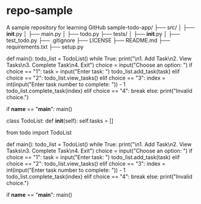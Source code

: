# repo-sample
A sample repository for learning GitHub
sample-todo-app/
├── src/
│   ├── __init__.py
│   ├── main.py
│   ├── todo.py
├── tests/
│   ├── __init__.py
│   ├── test_todo.py
├── .gitignore
├── LICENSE
├── README.md
├── requirements.txt
├── setup.py

def main():
    todo_list = TodoList()
    while True:
        print("\n1. Add Task\n2. View Tasks\n3. Complete Task\n4. Exit")
        choice = input("Choose an option: ")
        if choice == "1":
            task = input("Enter task: ")
            todo_list.add_task(task)
        elif choice == "2":
            todo_list.view_tasks()
        elif choice == "3":
            index = int(input("Enter task number to complete: ")) - 1
            todo_list.complete_task(index)
        elif choice == "4":
            break
        else:
            print("Invalid choice.")

if __name__ == "__main__":
    main()

class TodoList:
    def __init__(self):
        self.tasks = []

 from todo import TodoList

def main():
    todo_list = TodoList()
    while True:
        print("\n1. Add Task\n2. View Tasks\n3. Complete Task\n4. Exit")
        choice = input("Choose an option: ")
        if choice == "1":
            task = input("Enter task: ")
            todo_list.add_task(task)
        elif choice == "2":
            todo_list.view_tasks()
        elif choice == "3":
            index = int(input("Enter task number to complete: ")) - 1
            todo_list.complete_task(index)
        elif choice == "4":
            break
        else:
            print("Invalid choice.")

if __name__ == "__main__":
    main()
